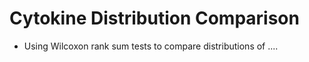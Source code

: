 # Cytokine Distribution Comparison
- Using Wilcoxon rank sum tests to compare distributions of ....
